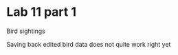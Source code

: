 Lab 11 part 1
=============
Bird sightings

Saving back edited bird data does not quite work right yet
